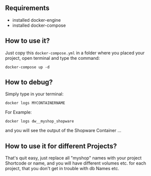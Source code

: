 ## Requirements
 - installed docker-engine
 - installed docker-compose 

## How to use it?
Just copy this `docker-compose.yml` in a folder where you placed your project, 
open terminal and type the command:
```
docker-compose up -d
```

## How to debug?
Simply type in your terminal:
```
docker logs MYCONTAINERNAME
```
For Example: 
```
docker logs dw__myshop_shopware
```
and you will see the output of the Shopware Container ...

## How to use it for different Projects?
That's quit easy, just replace all "myshop" names with your project Shortcode or name, and you will have different volumes etc. for each project, that you don't get in trouble with db Names etc.
